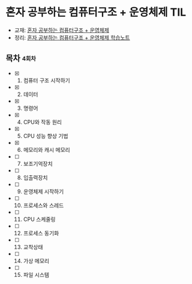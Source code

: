 # 혼자 공부하는 컴퓨터구조 + 운영체제 TIL

- 교재: [혼자 공부하는 컴퓨터구조 + 운영체제](https://www.aladin.co.kr/shop/wproduct.aspx?ItemId=299014282)
- 정리: [혼자 공부하는 컴퓨터구조 + 운영체제 학습노트](TBD)

## 목차 <sub><sup>4회차</sup></sub>

- [x] 1. 컴퓨터 구조 시작하기
- [x] 2. 데이터
- [x] 3. 명령어
- [x] 4. CPU와 작동 원리
- [x] 5. CPU 성능 향상 기법
- [x] 6. 메모리와 캐시 메모리
- [ ] 7. 보조기억장치
- [ ] 8. 입출력장치
- [ ] 9. 운영체제 시작하기
- [ ] 10. 프로세스와 스레드
- [ ] 11. CPU 스케줄링
- [ ] 12. 프로세스 동기화
- [ ] 13. 교착상태
- [ ] 14. 가상 메모리
- [ ] 15. 파일 시스템

